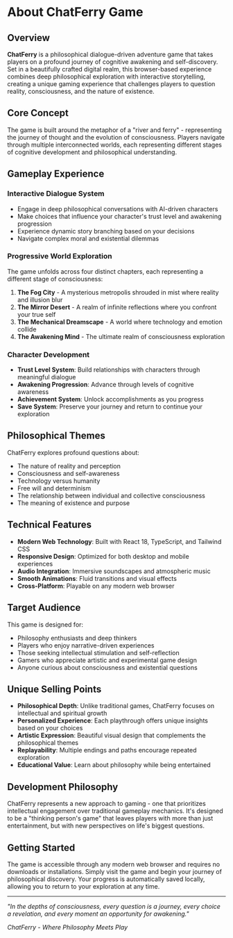 # About ChatFerry Game

## Overview

**ChatFerry** is a philosophical dialogue-driven adventure game that takes players on a profound journey of cognitive awakening and self-discovery. Set in a beautifully crafted digital realm, this browser-based experience combines deep philosophical exploration with interactive storytelling, creating a unique gaming experience that challenges players to question reality, consciousness, and the nature of existence.

## Core Concept

The game is built around the metaphor of a "river and ferry" - representing the journey of thought and the evolution of consciousness. Players navigate through multiple interconnected worlds, each representing different stages of cognitive development and philosophical understanding.

## Gameplay Experience

### Interactive Dialogue System
- Engage in deep philosophical conversations with AI-driven characters
- Make choices that influence your character's trust level and awakening progression
- Experience dynamic story branching based on your decisions
- Navigate complex moral and existential dilemmas

### Progressive World Exploration
The game unfolds across four distinct chapters, each representing a different stage of consciousness:

1. **The Fog City** - A mysterious metropolis shrouded in mist where reality and illusion blur
2. **The Mirror Desert** - A realm of infinite reflections where you confront your true self
3. **The Mechanical Dreamscape** - A world where technology and emotion collide
4. **The Awakening Mind** - The ultimate realm of consciousness exploration

### Character Development
- **Trust Level System**: Build relationships with characters through meaningful dialogue
- **Awakening Progression**: Advance through levels of cognitive awareness
- **Achievement System**: Unlock accomplishments as you progress
- **Save System**: Preserve your journey and return to continue your exploration

## Philosophical Themes

ChatFerry explores profound questions about:
- The nature of reality and perception
- Consciousness and self-awareness
- Technology versus humanity
- Free will and determinism
- The relationship between individual and collective consciousness
- The meaning of existence and purpose

## Technical Features

- **Modern Web Technology**: Built with React 18, TypeScript, and Tailwind CSS
- **Responsive Design**: Optimized for both desktop and mobile experiences
- **Audio Integration**: Immersive soundscapes and atmospheric music
- **Smooth Animations**: Fluid transitions and visual effects
- **Cross-Platform**: Playable on any modern web browser

## Target Audience

This game is designed for:
- Philosophy enthusiasts and deep thinkers
- Players who enjoy narrative-driven experiences
- Those seeking intellectual stimulation and self-reflection
- Gamers who appreciate artistic and experimental game design
- Anyone curious about consciousness and existential questions

## Unique Selling Points

- **Philosophical Depth**: Unlike traditional games, ChatFerry focuses on intellectual and spiritual growth
- **Personalized Experience**: Each playthrough offers unique insights based on your choices
- **Artistic Expression**: Beautiful visual design that complements the philosophical themes
- **Replayability**: Multiple endings and paths encourage repeated exploration
- **Educational Value**: Learn about philosophy while being entertained

## Development Philosophy

ChatFerry represents a new approach to gaming - one that prioritizes intellectual engagement over traditional gameplay mechanics. It's designed to be a "thinking person's game" that leaves players with more than just entertainment, but with new perspectives on life's biggest questions.

## Getting Started

The game is accessible through any modern web browser and requires no downloads or installations. Simply visit the game and begin your journey of philosophical discovery. Your progress is automatically saved locally, allowing you to return to your exploration at any time.

---

*"In the depths of consciousness, every question is a journey, every choice a revelation, and every moment an opportunity for awakening."*

*ChatFerry - Where Philosophy Meets Play*
